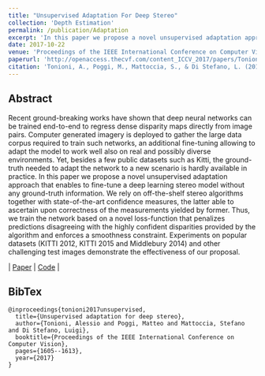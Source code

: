 ```yaml
---
title: "Unsupervised Adaptation For Deep Stereo"
collection: 'Depth Estimation'
permalink: /publication/Adaptation
excerpt: 'In this paper we propose a novel unsupervised adaptation approach that enables to fine-tune a deep learning stereo model without any ground-truth information.'
date: 2017-10-22
venue: 'Proceedings of the IEEE International Conference on Computer Vision'
paperurl: 'http://openaccess.thecvf.com/content_ICCV_2017/papers/Tonioni_Unsupervised_Adaptation_for_ICCV_2017_paper.pdf'
citation: 'Tonioni, A., Poggi, M., Mattoccia, S., & Di Stefano, L. (2017). Unsupervised adaptation for deep stereo. In Proceedings of the IEEE International Conference on Computer Vision (pp. 1605-1613).'
---
```


## Abstract

Recent ground-breaking works have shown that deep neural networks can be trained end-to-end to regress dense disparity maps directly from image pairs. Computer generated imagery is deployed to gather the large data corpus required to train such networks, an additional fine-tuning allowing to adapt the model to work well also on real and possibly diverse environments. Yet, besides a few public datasets such as Kitti, the ground-truth needed to adapt the network to a new scenario is hardly available in practice. In this paper we propose a novel unsupervised adaptation approach that enables to fine-tune a deep learning stereo model without any ground-truth information. We rely on off-the-shelf stereo algorithms together with state-of-the-art confidence measures, the latter able to ascertain upon correctness of the measurements yielded by former. Thus, we train the network based on a novel loss-function that penalizes predictions disagreeing with the highly confident disparities provided by the algorithm and enforces a smoothness constraint. Experiments on popular datasets (KITTI 2012, KITTI 2015 and Middlebury 2014) and other challenging test images demonstrate the effectiveness of our proposal.

| [Paper](http://openaccess.thecvf.com/content_ICCV_2017/papers/Tonioni_Unsupervised_Adaptation_for_ICCV_2017_paper.pdf) | [Code](https://github.com/CVLAB-Unibo/Unsupervised-Adaptation-for-Deep-Stereo) |

## BibTex
```
@inproceedings{tonioni2017unsupervised,
  title={Unsupervised adaptation for deep stereo},
  author={Tonioni, Alessio and Poggi, Matteo and Mattoccia, Stefano and Di Stefano, Luigi},
  booktitle={Proceedings of the IEEE International Conference on Computer Vision},
  pages={1605--1613},
  year={2017}
}
```
